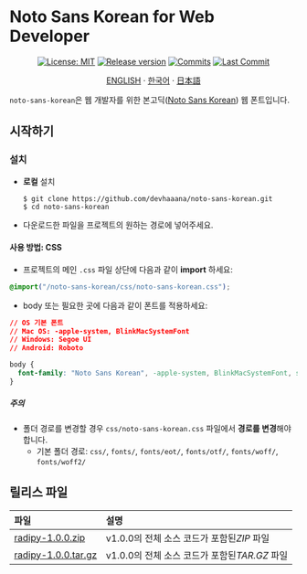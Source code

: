 # Noto Sans Korean for Web Developer

<div align="center">

[![License: MIT](https://img.shields.io/badge/License-MIT-yellow.svg?style=for-the-badge)](LICENSE "License")
[![Release version](https://img.shields.io/github/release/devhaaana/noto-sans-korean.svg?label=Download&style=for-the-badge)](#release-files "Release Files")
[![Commits](https://img.shields.io/github/commit-activity/y/devhaaana/noto-sans-korean.svg?label=commits&style=for-the-badge)](https://github.com/devhaaana/radipy/commits "Commit History")
[![Last Commit](https://img.shields.io/github/last-commit/devhaaana/noto-sans-korean.svg?label=&style=for-the-badge&display_timestamp=committer)](https://github.com/devhaaana/radipy/pulse/monthly "Last Commit")

</div>

<div align="center">

[ENGLISH](/README.md)  ·  [한국어](/documents/README-KR.md)  ·  [日本語](/documents/README-JP.md)

</div>

`noto-sans-korean`은 웹 개발자를 위한 본고딕([Noto Sans Korean](https://fonts.google.com/noto/specimen/Noto+Sans+KR)) 웹 폰트입니다.

## 시작하기

### 설치

- **로컬** 설치
  ```console
  $ git clone https://github.com/devhaaana/noto-sans-korean.git
  $ cd noto-sans-korean
  ```
- 다운로드한 파일을 프로젝트의 원하는 경로에 넣어주세요.

#### 사용 방법: CSS

- 프로젝트의 메인 `.css` 파일 상단에 다음과 같이 **import** 하세요:

```css
@import("/noto-sans-korean/css/noto-sans-korean.css");
```

- body 또는 필요한 곳에 다음과 같이 폰트를 적용하세요:

```css
// OS 기본 폰트
// Mac OS: -apple-system, BlinkMacSystemFont
// Windows: Segoe UI
// Android: Roboto

body {
  font-family: "Noto Sans Korean", -apple-system, BlinkMacSystemFont, system-ui, "Helvetica Neue", "Segoe UI", Roboto, "Malgun Gothic", Helvetica, Arial, sans-serif;
}
```

##### 주의

- 폴더 경로를 변경할 경우 `css/noto-sans-korean.css` 파일에서 **경로를 변경**해야 합니다.
  - 기본 폴더 경로: `css/`, `fonts/`, `fonts/eot/`, `fonts/otf/`, `fonts/woff/`, `fonts/woff2/`

## 릴리스 파일

| 파일                 | 설명                                            |
| :------------------- | :---------------------------------------------- |
| [radipy-1.0.0.zip](https://github.com/devhaaana/noto-sans-korean/archive/refs/tags/v1.0.0.zip)    | v1.0.0의 전체 소스 코드가 포함된*ZIP* 파일    |
| [radipy-1.0.0.tar.gz](https://github.com/devhaaana/noto-sans-korean/archive/refs/tags/v1.0.0.tar.gz) | v1.0.0의 전체 소스 코드가 포함된*TAR.GZ* 파일 |
